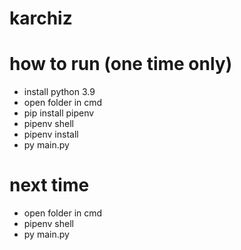# karchiz
# how to run (one time only)
- install python 3.9
- open folder in cmd
- pip install pipenv
- pipenv shell
- pipenv install
- py main.py

# next time
- open folder in cmd
- pipenv shell
- py main.py
